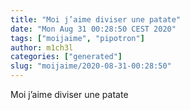 ```yaml
---
title: "Moi j’aime diviser une patate"
date: "Mon Aug 31 00:28:50 CEST 2020"
tags: ["moijaime", "pipotron"]
author: m1ch3l
categories: ["generated"]
slug: "moijaime/2020-08-31-00:28:50"
---
```


Moi j’aime diviser une patate
